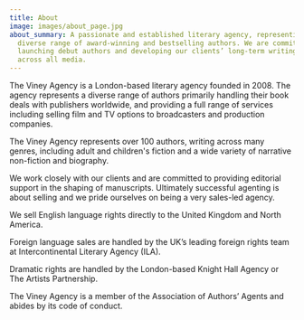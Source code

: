 ```yaml
---
title: About
image: images/about_page.jpg
about_summary: A passionate and established literary agency, representing a
  diverse range of award-winning and bestselling authors. We are committed to
  launching debut authors and developing our clients’ long-term writing career
  across all media.
---
```

The Viney Agency is a London-based literary agency founded in 2008. The agency represents a diverse range of authors primarily handling their book deals with publishers worldwide, and providing a full range of services including selling film and TV options to broadcasters and production companies.

The Viney Agency represents over 100 authors, writing across many genres, including adult and children's fiction and a wide variety of narrative non-fiction and biography.

We work closely with our clients and are committed to providing editorial support in the shaping of manuscripts. Ultimately successful agenting is about selling and we pride ourselves on being a very sales-led agency.

We sell English language rights directly to the United Kingdom and North America.

Foreign language sales are handled by the UK’s leading foreign rights team at Intercontinental Literary Agency (ILA).

Dramatic rights are handled by the London-based Knight Hall Agency or The Artists Partnership.

The Viney Agency is a member of the Association of Authors’ Agents and abides by its code of conduct.